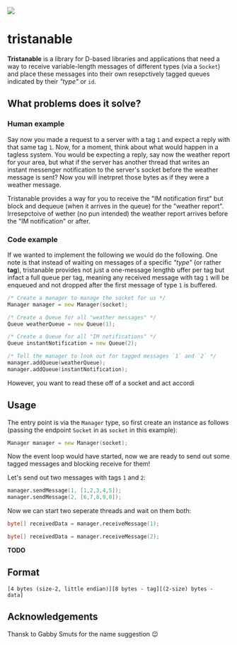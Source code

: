 ![](https://code.dlang.org/packages/tristanable/logo?s=5ef1c9f1250f57dd4c37efbf)

tristanable
===========

**Tristanable** is a library for D-based libraries and applications that need a way to receive variable-length messages of different types (via a `Socket`) and place these messages into their own resepctively tagged queues indicated by their _"type"_ or `id`.

## What problems does it solve?

### Human example

Say now you made a request to a server with a tag `1` and expect a reply with that same tag `1`. Now, for a moment, think about what would happen in a tagless system. You would be expecting a reply, say now the weather report for your area, but what if the server has another thread that writes an instant messenger notification to the server's socket before the weather message is sent? Now you will inetrpret those bytes as if they were a weather message.

Tristanable provides a way for you to receive the "IM notification first" but block and dequeue (when it arrives in the queue) for the "weather report". Irresepctoive of wether (no pun intended) the weather report arrives before the "IM notification" or after.

### Code example

If we wanted to implement the following we would do the following. One note is that instead of waiting on messages of a specific _"type"_ (or rather **tag**), tristanable provides not just a one-message lengthb uffer per tag but infact a full queue per tag, meaning any received message with tag `1` will be enqueued and not dropped after the first message of type `1` is buffered.

```d
/* Create a manager to manage the socket for us */
Manager manager = new Manager(socket);

/* Create a Queue for all "weather messages" */
Queue weatherQueue = new Queue(1);

/* Create a Queue for all "IM notifications" */
Queue instantNotification = new Queue(2);

/* Tell the manager to look out for tagged messages `1` and `2` */
manager.addQueue(weatherQueue);
manager.addQueue(instantNotification);
```


However, you want to read these off of a socket and act accordi

## Usage

The entry point is via the `Manager` type, so first create an instance as follows (passing the endpoint `Socket` in as `socket` in this example):

```d
Manager manager = new Manager(socket);
```

Now the event loop would have started, now we are ready to send out some tagged messages and blocking receive for them!

Let's send out two messages with tags `1` and `2`:

```d
manager.sendMessage(1, [1,2,3,4,5]);
manager.sendMessage(2, [6,7,8,9,0]);
```

Now we can start two seperate threads and wait on them both:

```d
byte[] receivedData = manager.receiveMessage(1);
```

```d
byte[] receivedData = manager.receiveMessage(2);
```

**TODO**

## Format

```
[4 bytes (size-2, little endian)][8 bytes - tag][(2-size) bytes - data]
```

## Acknowledgements

Thansk to Gabby Smuts for the name suggestion 😉️